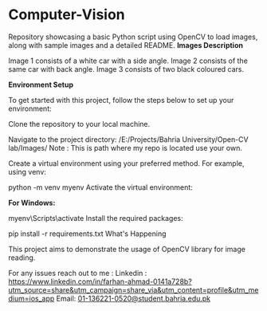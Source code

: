 # Computer-Vision
Repository showcasing a basic Python script using OpenCV to load images, along with sample images and a detailed README.
**Images Description**

Image 1 consists of a white car with a side angle. Image 2 consists of the same car with back angle. Image 3 consists of two black coloured cars.

**Environment Setup**

To get started with this project, follow the steps below to set up your environment:

Clone the repository to your local machine.

Navigate to the project directory: /E:/Projects/Bahria University/Open-CV lab/Images/ Note : This is path where my repo is located use your own.

Create a virtual environment using your preferred method. For example, using venv:

python -m venv myenv
Activate the virtual environment:

**For Windows:**

myenv\Scripts\activate
Install the required packages:

pip install -r requirements.txt
What's Happening

This project aims to demonstrate the usage of OpenCV library for image reading.

For any issues reach out to me : 
Linkedin : https://www.linkedin.com/in/farhan-ahmad-0141a728b?utm_source=share&utm_campaign=share_via&utm_content=profile&utm_medium=ios_app
Email: 01-136221-0520@student.bahria.edu.pk 



